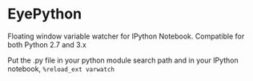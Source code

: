 # EyePython
Floating window variable watcher for IPython Notebook. Compatible for both Python 2.7 and 3.x

Put the .py file in your python module search path and in your IPython notebook,
```%reload_ext varwatch```


